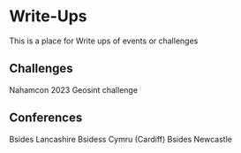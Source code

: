 # Write-Ups
This is a place for Write ups of events or challenges 

## Challenges
Nahamcon 2023 Geosint challenge


## Conferences

Bsides Lancashire
Bsidess Cymru (Cardiff)
Bsides Newcastle
